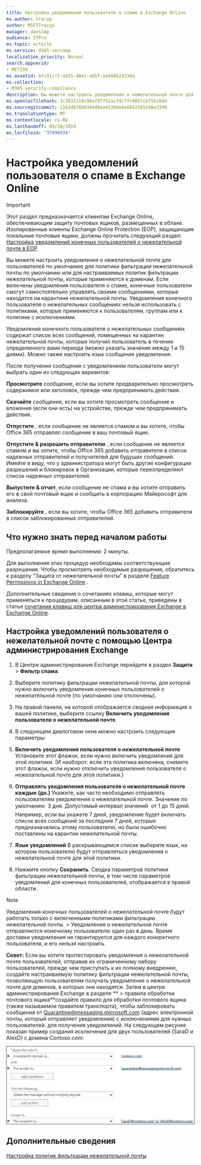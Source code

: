 ```yaml
---
title: Настройка уведомлений пользователя о спаме в Exchange Online
ms.author: tracyp
author: MSFTTracyp
manager: dansimp
audience: ITPro
ms.topic: article
ms.service: O365-seccomp
localization_priority: Normal
search.appverid:
- MET150
ms.assetid: bfc91c73-a955-40e1-a95f-ad466624339a
ms.collection:
- M365-security-compliance
description: Вы можете настроить уведомления о нежелательной почте для пользователей по умолчанию для политики фильтрации нежелательной почты по умолчанию или для настраиваемых политик фильтрации нежелательной почты, которые применяются к доменам.
ms.openlocfilehash: 1c2832110c98af07752ac7dc7fc985fcb75bc0dd
ms.sourcegitcommit: 1162d676b036449ea4220de8a6642165190e3398
ms.translationtype: MT
ms.contentlocale: ru-RU
ms.lasthandoff: 09/20/2019
ms.locfileid: "37090934"
---
```

# <a name="configure-end-user-spam-notifications-in-exchange-online"></a>Настройка уведомлений пользователя о спаме в Exchange Online

> [!IMPORTANT]
> Этот раздел предназначается клиентам Exchange Online, обеспечивающим защиту почтовых ящиков, размещенных в облаке. Изолированные клиенты Exchange Online Protection (EOP), защищающие локальные почтовые ящики, должны прочитать следующий раздел: [Настройка уведомлений конечных пользователей о нежелательной почте в EOP](configure-end-user-spam-notifications-in-eop.md). 
  
Вы можете настроить уведомления о нежелательной почте для пользователей по умолчанию для политики фильтрации нежелательной почты по умолчанию или для настраиваемых политик фильтрации нежелательной почты, которые применяются к доменам. Если включены уведомления пользователя о спаме, конечные пользователи смогут самостоятельно управлять своими сообщениями, которые находятся на карантине нежелательной почты. Уведомления конечного пользователя о нежелательных сообщениях нельзя использовать с политиками, которые применяются к пользователям, группам или к политике с исключениями.
  
Уведомления конечного пользователя о нежелательных сообщениях содержат список всех сообщений, помещенных на карантин нежелательной почты, которые получил пользователь в течение определенного вами периода (можно указать значение между 1 и 15 днями). Можно также настроить язык сообщения уведомления.
  
После получения сообщения с уведомлением пользователи могут выбрать один из следующих вариантов:

**Просмотрите** сообщение, если вы хотите предварительно просмотреть содержимое или заголовок, прежде чем предпринимать действия.

**Скачайте** сообщение, если вы хотите просмотреть сообщение и вложения (если они есть) на устройстве, прежде чем предпринимать действия.

**Отпустите** , если сообщение не является спамом и вы хотите, чтобы Office 365 отправлял сообщение в ваш почтовый ящик.

**Отпустите & разрешить отправителю** , если сообщение не является спамом и вы хотите, чтобы Office 365 добавить отправителя в список надежных отправителей и получателей для будущих сообщений. Имейте в виду, что у администратора могут быть другие конфигурации разрешений и блокировок в Организации, которые переопределяют список надежных отправителей.

**Выпустите & отчет**, если сообщение не спама и вы хотите отправить его в свой почтовый ящик и сообщить в корпорацию Майкрософт для анализа.

**Заблокируйте** , если вы хотите, чтобы Office 365 добавить отправителя в список заблокированных отправителей.
  
## <a name="what-do-you-need-to-know-before-you-begin"></a>Что нужно знать перед началом работы

Предполагаемое время выполнения: 2 минуты.
  
Для выполнения этих процедур необходимы соответствующие разрешения. Чтобы просмотреть необходимые разрешения, обратитесь к разделу "Защита от нежелательной почты" в разделе [Feature Permissions in Exchange Online](http://technet.microsoft.com/library/15073ce1-0917-403b-8839-02a2ebc96e16.aspx) . 
  
Дополнительные сведения о сочетаниях клавиш, которые могут применяться к процедурам, описанным в этой статье, приведены в статье [сочетания клавиш для центра администрирования Exchange в Exchange Online](https://docs.microsoft.com/Exchange/accessibility/keyboard-shortcuts-in-admin-center).
  
## <a name="use-the-eac-to-configure-end-user-spam-notifications"></a>Настройка уведомлений пользователя о нежелательной почте с помощью Центра администрирования Exchange

1. В Центре администрирования Exchange перейдите в раздел **Защита** \> **Фильтр спама**.
    
2. Выберите политику фильтрации нежелательной почты, для которой нужно включить уведомления конечных пользователей о нежелательной почте (по умолчанию они отключены).
    
3. На правой панели, на которой отображается сводная информация о вашей политике, выберите ссылку **Включить уведомления пользователя о нежелательной почте**. 
    
4. В следующем диалоговом окне можно настроить следующие параметры:
    
1. **Включить уведомления пользователя о нежелательной почте** Установите этот флажок, если нужно включить уведомления для этой политики. (И наоборот: если эта политика включена, снимите этот флажок, если нужно отключить уведомления пользователя о нежелательной почте для этой политики.) 
    
2. **Отправлять уведомления пользователя о нежелательной почте каждые (дн.)** Укажите, как часто необходимо отправлять пользователям уведомления о нежелательной почте. Значение по умолчанию  3 дня. Допустимый интервал значений  от 1 до 15 дней. Например, если вы укажете 7 дней, уведомление будет включать список всех сообщений за последние 7 дней, которые предназначались этому пользователю, но были ошибочно поставлены на карантин нежелательной почты. 
    
3. **Язык уведомлений** В раскрывающемся списке выберите язык, на котором пользователю будут отправляться уведомления о нежелательной почте для этой политики. 
    
5. Нажмите кнопку **Сохранить**. Сводка параметров политики фильтрации нежелательной почты, в том числе параметров уведомлений для конечных пользователей, отображается в правой области.
    
> [!NOTE]
>  Уведомления конечных пользователей о нежелательной почте будут работать только с включенными политиками фильтрации нежелательной почты. >  Уведомления о нежелательной почте отправляются конечному пользователю один раз в день. Время доставки уведомления не гарантируется для каждого конкретного пользователя, и его нельзя настроить. 
  
 **Совет:** Если вы хотите протестировать уведомления о нежелательной почте пользователей, отправив их ограниченному набору пользователей, прежде чем приступать к их полному внедрению, создайте настраиваемую политику фильтрации нежелательной почты, позволяющую пользователям получать уведомления о нежелательной почте для доменов, в которых они находятся. Затем в центре администрирования Exchange в разделе ** \> правила обработки почтового ящика**создайте правило для обработки почтового ящика (также называемое правилом транспорта), чтобы заблокировать сообщения от Quarantine@messaging.microsoft.com (адрес электронной почты, который отправляет уведомления) с исключениями для нужных пользователей. для получения уведомлений. На следующем рисунке показан пример создания исключения для двух пользователей (SaraD и AlexD) с домена Contoso.com: 
  
![Правило транспорта для тестирования уведомлений пользователей о нежелательной почте](../media/EOP-ESN-testspecificusers.jpg)
  
## <a name="for-more-information"></a>Дополнительные сведения

[Настройка политик фильтрации нежелательной почты](configure-your-spam-filter-policies.md)
  
